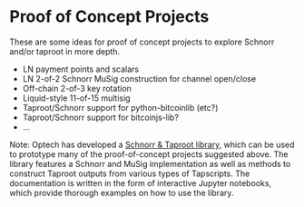 # Proof of Concept Projects

These are some ideas for proof of concept projects to explore Schnorr and/or taproot in more depth.

 * LN payment points and scalars
 * LN 2-of-2 Schnorr MuSig construction for channel open/close
 * Off-chain 2-of-3 key rotation
 * Liquid-style 11-of-15 multisig
 * Taproot/Schnorr support for python-bitcoinlib (etc?)
 * Taproot/Schnorr support for bitcoinjs-lib?
 * ...

Note: Optech has developed a [Schnorr & Taproot library](https://github.com/bitcoinops/taproot-workshop), which can be used to prototype many of the proof-of-concept projects suggested above. The library features a Schnorr and MuSig implementation as well as methods to construct Taproot outputs from various types of Tapscripts. The documentation is written in the form of interactive Jupyter notebooks, which provide thorough examples on how to use the library.